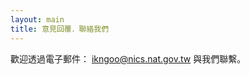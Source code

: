 ```yaml
---
layout: main
title: 意見回覆．聯絡我們
---
```


歡迎透過電子郵件：
	<a class="email u-email" href="mailto:ikngoo@nics.nat.gov.tw">ikngoo@nics.nat.gov.tw</a> 與我們聯繫。